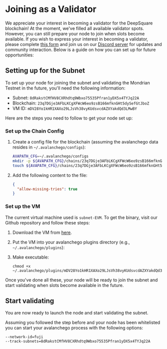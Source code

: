 # Joining as a Validator

We appreciate your interest in becoming a validator for the DeepSquare blockchain! At the moment, we've filled all available validator spots. However, you can still prepare your node to join when slots become available. If you wish to express your interest in becoming a validator, please complete [this form](https://share-eu1.hsforms.com/1tczPxyxMSGOS6a8ojGX-gwev6gi) and join us on our [Discord server](http://discord.gg/RyEARZnsMZ) for updates and community interaction. Below is a guide on how you can set up for future opportunities:

## Setting up for the Subnet

To set up your node for joining the subnet and validating the Mondrian Testnet in the future, you'll need the following information:

- Subnet: `8dRakstCMfHV8CXRhdtq9Wbxo75535Pfran1yDX5x4TYJq22A`
- Blockchain: `23q7DGje3AFbLKCgXFWcW6eo9zsB166mfknGHt5dySefGtJboZ`
- VM ID: `mDV28Yo1kHR1XAXo29LJsVh38vyKUdsvcdAZXYakdQd3LMwBY`

Here are the steps you need to follow to get your node set up:

### Set up the Chain Config

1. Create a config file for the blockchain (assuming the avalanchego data resides in `~/.avalanchego/configs`):

   ```bash
   AVAPATH_CFG=~/.avalanchego/configs
   mkdir -p ${AVAPATH_CFG}/chains/23q7DGje3AFbLKCgXFWcW6eo9zsB166mfknGHt5dySefGtJboZ
   touch ${AVAPATH_CFG}/chains/23q7DGje3AFbLKCgXFWcW6eo9zsB166mfknGHt5dySefGtJboZ/config.json
   ```

2. Add the following content to the file:

   ```json
   {
     "allow-missing-tries": true
   }
   ```

### Set up the VM

The current virtual machine used is `subnet-EVM`. To get the binary, visit our Github repository and follow these steps:

1.  Download the VM from [here](https://github.com/deepsquare-io/testnet-subnet-vm/blob/master/vms/v22/mDV28Yo1kHR1XAXo29LJsVh38vyKUdsvcdAZXYakdQd3LMwBY).

2.  Put the VM into your avalanchego plugins directory (e.g., `~/.avalanchego/plugins`):

3.  Make executable:

    ```shell
    chmod +x ~/.avalanchego/plugins/mDV28Yo1kHR1XAXo29LJsVh38vyKUdsvcdAZXYakdQd3LMwBY
    ```

Once you've done all these, your node will be ready to join the subnet and start validating when slots become available in the future.

## Start validating

You are now ready to launch the node and start validating the subnet.

Assuming you followed the step before and your node has been whitelisted you can start your avalanchego process with the following options:

```shell
--network-id=fuji
--track-subnets=8dRakstCMfHV8CXRhdtq9Wbxo75535Pfran1yDX5x4TYJq22A
```
